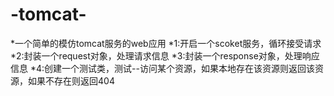 # -tomcat-
*一个简单的模仿tomcat服务的web应用
 *1:开启一个scoket服务，循环接受请求
 *2:封装一个request对象，处理请求信息
 *3:封装一个response对象，处理响应信息
 *4:创建一个测试类，测试--访问某个资源，如果本地存在该资源则返回该资源，如果不存在则返回404

